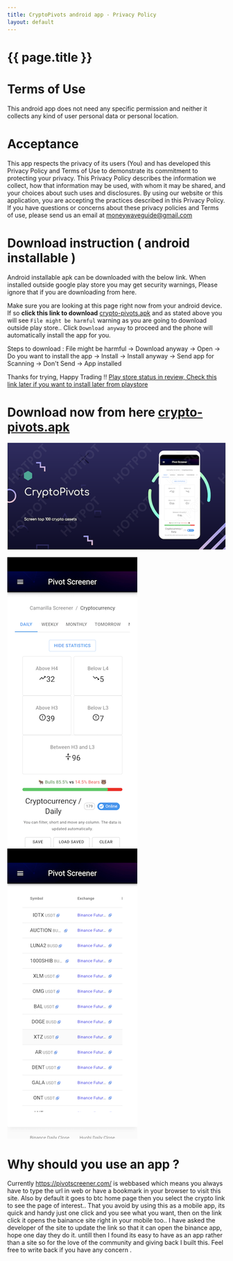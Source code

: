 ```yaml
---
title: CryptoPivots android app - Privacy Policy
layout: default
---
```


# {{ page.title }}

# Terms of Use
This android app does not need any specific permission and neither it collects any kind of user personal data or personal location. 

# Acceptance
This app respects the privacy of its users (You) and has developed this Privacy Policy and Terms of Use to demonstrate its commitment to protecting your privacy. This Privacy Policy describes the information we collect, how that information may be used, with whom it may be shared, and your choices about such uses and disclosures. By using our website or this application, you are accepting the practices described in this Privacy Policy.
If you have questions or concerns about these privacy policies and Terms of use, please send us an email at <moneywaveguide@gmail.com>

# Download instruction ( android installable )
Android installable apk can be downloaded with the below link. When installed outside google play store you may get security warnings, Please ignore that if you are downloading from here.

Make sure you are looking at this page right now from your android device. If so **click this link to download** [crypto-pivots.apk](https://github.com/profitwave/profitwave.github.io/blob/main/apk/crypto-pivots.apk?raw=true) and as stated above you will see `File might be harmful` warning as you are going to download outside play store.. Click `Download anyway` to proceed and the phone will automatically install the app for you.

Steps to download : File might be harmful -> Download anyway -> Open -> Do you want to install the app -> Install -> Install anyway -> Send app for Scanning -> Don't Send -> App installed

Thanks for trying, Happy Trading !! [Play store status in review, Check this link later if you want to install later from playstore](https://play.google.com/store/apps/details?id=com.pivot.screener)

# Download now from here [crypto-pivots.apk](https://github.com/profitwave/profitwave.github.io/blob/main/apk/crypto-pivots.apk?raw=true)

![info](apk/info-view.png)    

![home](apk/home-page.png)![home-2](apk/device-2.png)

# Why should you use an app ?
Currently https://pivotscreener.com/ is webbased which means you always have to type the url in web or have a bookmark in your browser to visit this site.
Also by default it goes to btc home page then you select the crypto link to see the page of interest.. That you avoid by using this as a mobile app, its quick and handy just one click and you see what you want, then on the link click it opens the bainance site right in your mobile too.. I have asked the developer of the site to update the link so that it can open the binance app, hope one day they do it. untill then I found its easy to have as an app rather than a site so for the love of the community and giving back I built this. Feel free to write back if you have any concern .
